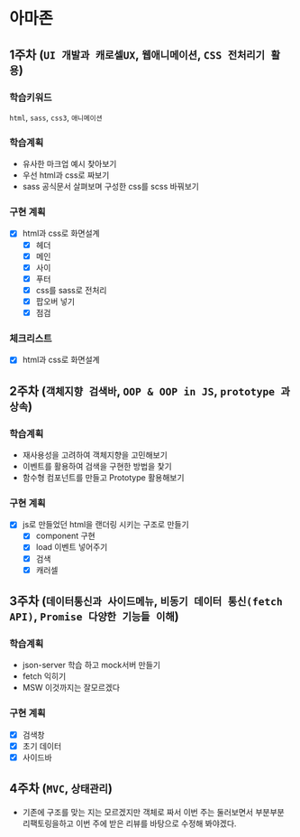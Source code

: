 # 아마존
## 1주차 (`UI 개발과 캐로셀UX`, `웹애니메이션`, `CSS 전처리기 활용`)

### 학습키워드
`html`, `sass`, `css3`, `애니메이션`

### 학습계획
- 유사한 마크업 예시 찾아보기
- 우선 html과 css로 짜보기
- sass 공식문서 살펴보며 구성한 css를 scss 바꿔보기

### 구현 계획
- [x] html과 css로 화면설계
  - [x] 헤더
  - [x] 메인
  - [x] 사이
  - [x] 푸터
  - [x] css를 sass로 전처리
  - [x] 팝오버 넣기
  - [x] 점검

### 체크리스트
- [x] html과 css로 화면설계

## 2주차  (`객체지향 검색바`, `OOP & OOP in JS`, `prototype 과 상속`)
### 학습계획
- 재사용성을 고려하여 객체지향을 고민해보기
- 이벤트를 활용하여 검색을 구현한 방법을 찿기
- 함수형 컴포넌트를 만들고 Prototype 활용해보기

### 구현 계획
- [x] js로 만들었던 html을 랜더링 시키는 구조로 만들기
  - [x] component 구현
  - [X] load 이벤트 넣어주기
  - [x] 검색
  - [X] 캐러셀

## 3주차  (`데이터통신과 사이드메뉴`, `비동기 데이터 통신(fetch API)`, `Promise 다양한 기능들 이해`)
### 학습계획
- json-server 학습 하고 mock서버 만들기
- fetch 익히기
- MSW 이것까지는 잘모르겠다

### 구현 계획
- [x] 검색창
- [x] 초기 데이터
- [x] 사이드바

## 4주차 (`MVC`, `상태관리`)
- 기존에 구조를 맞는 지는 모르겠지만 객체로 짜서 이번 주는 둘러보면서 부분부분 리팩토링을하고 이번 주에 받은 리뷰를 바탕으로 수정해 봐야겠다.